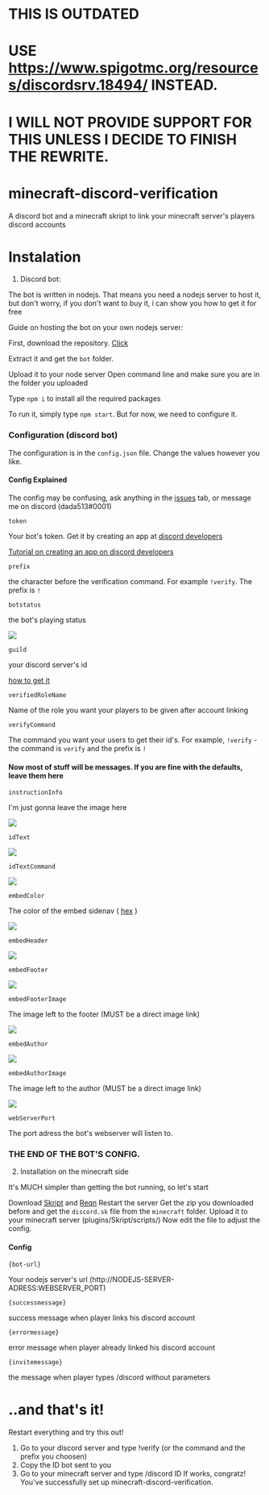 # THIS IS OUTDATED
# USE https://www.spigotmc.org/resources/discordsrv.18494/ INSTEAD.
# I WILL NOT PROVIDE SUPPORT FOR THIS UNLESS I DECIDE TO FINISH THE REWRITE.








# minecraft-discord-verification
A discord bot and a minecraft skript to link your minecraft server's players discord accounts

# Instalation
1. Discord bot:

The bot is written in nodejs. That means you need a nodejs server to host it, but don't worry, if you don't want to buy it, i can show you how to get it for free


Guide on hosting the bot on your own nodejs server:

First, download the repository. [Click](https://github.com/dada513/minecraft-discord-verification/archive/master.zip)

Extract it and get the `bot` folder.

Upload it to your node server
Open command line and make sure you are in the folder you uploaded

Type `npm i` to install all the required packages

To run it, simply type `npm start`. But for now, we need to configure it. 

### Configuration (discord bot)

The configuration is in the `config.json` file. Change the values however you like.






#### Config Explained

The config may be confusing, ask anything in the [issues](https://github.com/dada513/minecraft-discord-verification/issues) tab, or message me on discord (dada513#0001)

`token`

Your bot's token. Get it by creating an app at [discord developers](https://discordapp.com/developers) 

[Tutorial on creating an app on discord developers](https://github.com)


`prefix`

the character before the verification command. For example `!verify`. The prefix is `!`


`botstatus`

the bot's playing status

![](https://i.imgur.com/rqNqiP6.png)



`guild`

your discord server's id

[how to get it](https://support.discordapp.com/hc/en-us/articles/206346498-Where-can-I-find-my-User-Server-Message-ID-)

`verifiedRoleName`

Name of the role you want your players to be given after account linking

`verifyCommand`

The command you want your users to get their id's. For example, `!verify` - the command is `verify` and the prefix is `!`


#### Now most of stuff will be messages. If you are fine with the defaults, leave them here

`instructionInfo`

I'm just gonna leave the image here

![](https://i.imgur.com/WaK0AUz.png)

`idText`

![](https://i.imgur.com/lOV4CLL.png)

`idTextCommand`

![](https://i.imgur.com/z2HI5V3.png)

`embedColor`

The color of the embed sidenav ( [hex](https://www.google.com/search?q=hex+color) )

![](https://i.imgur.com/HpL1Kl9.png)

`embedHeader`

![](https://i.imgur.com/Hfvn0E8.png)

`embedFooter`

![](https://i.imgur.com/bPYk0o7.png)

`embedFooterImage`

The image left to the footer (MUST be a direct image link)

![](https://i.imgur.com/SLLV1ts.png)

`embedAuthor`

![](https://i.imgur.com/znA15Pr.png)

`embedAuthorImage`

The image left to the author (MUST be a direct image link)

![](https://i.imgur.com/9UQJ8qs.png)

`webServerPort`

The port adress the bot's webserver will listen to.


### THE END OF THE BOT'S CONFIG.


2. Installation on the minecraft side


It's MUCH simpler than getting the bot running, so let's start


Download [Skript](https://docs.skunity.com/downloads) and [Reqn](https://forums.skunity.com/resources/reqn.95/)
Restart the server
Get the zip you downloaded before and get the `discord.sk` file from the `minecraft` folder.
Upload it to your minecraft server (plugins/Skript/scripts/)
Now edit the file to adjust the config.

#### Config

  `{bot-url}`
  
  Your nodejs server's url (http://NODEJS-SERVER-ADRESS:WEBSERVER_PORT)
  
  `{successmessage}`
  
  success message when player links his discord account
  
  `{errormessage}`
  
  error message when player already linked his discord account
  
  `{invitemessage}`
  
  the message when player types /discord without parameters
  
  
  
  # ..and that's it!
  Restart everything and try this out!
  1. Go to your discord server and type !verify (or the command and the prefix you choosen)
  2. Copy the ID bot sent to you
  3. Go to your minecraft server and type /discord ID
  If works, congratz! You've successfully set up minecraft-discord-verification. 
